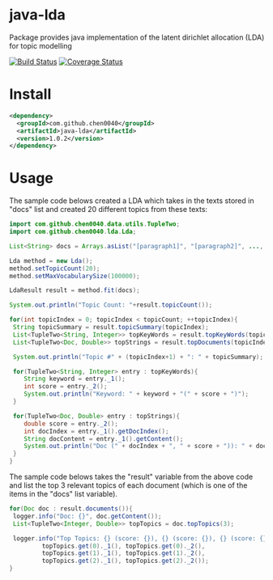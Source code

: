 # java-lda
Package provides java implementation of the latent dirichlet allocation (LDA) for topic modelling

[![Build Status](https://travis-ci.org/chen0040/java-lda.svg?branch=master)](https://travis-ci.org/chen0040/java-lda) [![Coverage Status](https://coveralls.io/repos/github/chen0040/java-lda/badge.svg?branch=master)](https://coveralls.io/github/chen0040/java-lda?branch=master)

# Install

```xml
<dependency>
  <groupId>com.github.chen0040</groupId>
  <artifactId>java-lda</artifactId>
  <version>1.0.2</version>
</dependency>
```


# Usage

The sample code belows created a LDA which takes in the texts stored in "docs" list and created 20 different topics from these texts: 

```java
import com.github.chen0040.data.utils.TupleTwo;
import com.github.chen0040.lda.Lda;

List<String> docs = Arrays.asList("[paragraph1]", "[paragraph2]", ..., "[paragraphN]");

Lda method = new Lda();
method.setTopicCount(20);
method.setMaxVocabularySize(100000);

LdaResult result = method.fit(docs);

System.out.println("Topic Count: "+result.topicCount());

for(int topicIndex = 0; topicIndex < topicCount; ++topicIndex){
 String topicSummary = result.topicSummary(topicIndex);
 List<TupleTwo<String, Integer>> topKeyWords = result.topKeyWords(topicIndex, 10);
 List<TupleTwo<Doc, Double>> topStrings = result.topDocuments(topicIndex, 5);

 System.out.println("Topic #" + (topicIndex+1) + ": " + topicSummary);

 for(TupleTwo<String, Integer> entry : topKeyWords){
    String keyword = entry._1();
    int score = entry._2();
    System.out.println("Keyword: " + keyword + "(" + score + ")");
 }

 for(TupleTwo<Doc, Double> entry : topStrings){
    double score = entry._2();
    int docIndex = entry._1().getDocIndex();
    String docContent = entry._1().getContent();
    System.out.println("Doc (" + docIndex + ", " + score + ")): " + docContent);
 }
}
```

The sample code belows takes the "result" variable from the above code and list the top 3 relevant topics of each document (which is one of the items in the "docs" list variable).
 
```java
for(Doc doc : result.documents()){
 logger.info("Doc: {}", doc.getContent());
 List<TupleTwo<Integer, Double>> topTopics = doc.topTopics(3);

 logger.info("Top Topics: {} (score: {}), {} (score: {}), {} (score: {})",
         topTopics.get(0)._1(), topTopics.get(0)._2(),
         topTopics.get(1)._1(), topTopics.get(1)._2(),
         topTopics.get(2)._1(), topTopics.get(2)._2());
}
```
